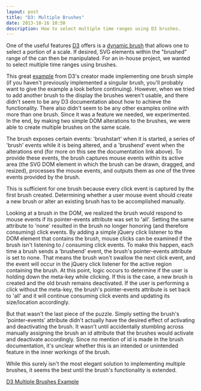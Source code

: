 ```yaml
---
layout: post
title: "D3: Multiple Brushes"
date: 2013-10-16 10:50
description: How to select multiple time ranges using D3 brushes.
---
```


One of the useful features [D3](http://d3js.org/) offers is a [dynamic brush](https://github.com/mbostock/d3/wiki/SVG-Controls) that allows one to select a portion of a scale. If desired, SVG elements within the "brushed" range of the can then be manipulated. For an in-house project, we wanted to select multiple time ranges using brushes. 

This great [example](http://bl.ocks.org/mbostock/1667367) from D3's creator made implementing one brush simple (if you haven't previously implemented a singular brush, you'll probably want to give the example a look before continuing). However, when we tried to add another brush to the display the brushes weren't usable, and there didn't seem to be any D3 documentation about how to achieve the  functionality. There also didn't seem to be any other examples online with more than one brush. Since it was a feature we needed, we experimented. In the end, by making two simple DOM alterations to the brushes, we were able to create multiple brushes on the same scale. 

The brush exposes certain events: 'brushstart' when it is started, a series of 'brush' events while it is being altered, and a 'brushend' event when the alterations end (for more on this see the documentation link above). To provide these events, the brush captures mouse events within its active area (the SVG DOM element in which the brush can be drawn, dragged, and resized), processes the mouse events, and outputs them as one of the three events provided by the brush. 

This is sufficient for one brush because every click event is captured by the first brush created. Determining whether a user mouse event should create a new brush or alter an existing brush has to be accomplished manually.

Looking at a brush in the DOM, we realized the brush would respond to mouse events if its pointer-events attribute was set to 'all'. Setting the same attribute to 'none' resulted in the brush no longer honoring (and therefore consuming) click events. By adding a simple jQuery click listener to the DOM element that contains the brush, mouse clicks can be examined if the brush isn't listening to / consuming click events. To make this happen, each time a brush sends a 'brushend' event, the brush's pointer-events attribute is set to none. That means the brush won't swallow the next click event, and the event will occur in the jQuery click listener for the active region containing the brush. At this point, logic occurs to determine if the user is holding down the meta-key while clicking. If this is the case, a new brush is created and the old brush remains deactivated. If the user is performing a click without the meta-key, the brush's pointer-events attribute is set back to 'all' and it will continue consuming click events and updating its size/location accordingly.

But that wasn't the last piece of the puzzle. Simply setting the brush's 'pointer-events' attribute didn't actually have the desired effect of activating and deactivating the brush. It wasn't until accidentally stumbling across manually assigning the brush an id attribute that the brushes would activate and deactivate accordingly. Since no mention of id is made in the brush documentation, it's unclear whether this is an intended or unintended feature in the inner workings of the brush.

While this surely isn't the most elegant solution to implementing multiple brushes, it seems the best until the brush's functionality is extended.

[D3 Multiple Brushes Example](https://github.com/imintel/d3-multiple-brushes)